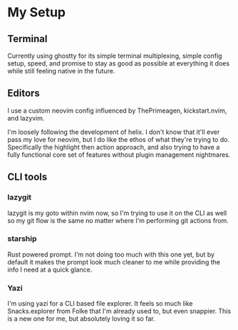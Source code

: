 # My Setup

## Terminal

Currently using ghostty for its simple terminal multiplexing, simple config setup, speed, and promise to stay as good as possible at everything it does while still feeling native in the future.

## Editors

I use a custom neovim config influenced by ThePrimeagen, kickstart.nvim, and lazyvim.

I'm loosely following the development of helix. I don't know that it'll ever pass my love for neovim, but I do like the ethos of what they're trying to do. Specifically the highlight then action approach, and also trying to have a fully functional core set of features without plugin management nightmares.

## CLI tools

### lazygit

lazygit is my goto within nvim now, so I'm trying to use it on the CLI as well so my git flow is the same no matter where I'm performing git actions from. 

### starship

Rust powered prompt. I'm not doing too much with this one yet, but by default it makes the prompt look much cleaner to me while providing the info I need at a quick glance.

### Yazi

I'm using yazi for a CLI based file explorer. It feels so much like Snacks.explorer from Folke that I'm already used to, but even snappier. This is a new one for me, but absolutely loving it so far.

